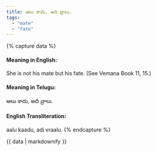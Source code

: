 ```yaml
---
title: ఆలు కాదు, అది వ్రాలు.
tags:
  - "mate"
  - "fate"
---
```


{% capture data %}
#### Meaning in English:
She is not his mate but his fate.
(See Vemana Book 11, 15.)

#### Meaning in Telugu:
ఆలు కాదు, అది వ్రాలు.

#### English Transliteration:
aalu kaadu, adi vraalu.
{% endcapture %}

{{ data | markdownify }}

